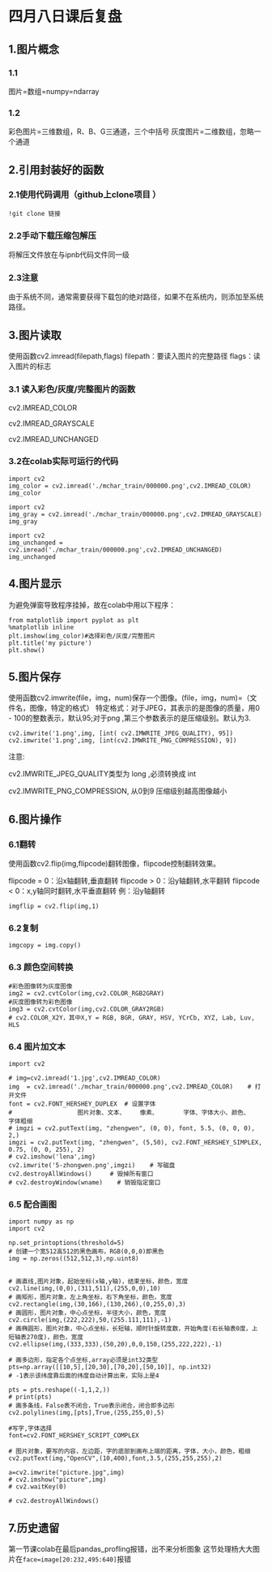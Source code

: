 # 四月八日课后复盘
## 1.图片概念
### 1.1
图片=数组=numpy=ndarray
### 1.2
彩色图片=三维数组，R、B、G三通道，三个中括号
灰度图片=二维数组，忽略一个通道
## 2.引用封装好的函数
### 2.1使用代码调用（github上clone项目 ）
    !git clone 链接
### 2.2手动下载压缩包解压
将解压文件放在与ipnb代码文件同一级
### 2.3注意
由于系统不同，通常需要获得下载包的绝对路径，如果不在系统内，则添加至系统路径。
## 3.图片读取
使用函数cv2.imread(filepath,flags)
filepath：要读入图片的完整路径
flags：读入图片的标志
### 3.1 读入彩色/灰度/完整图片的函数
cv2.IMREAD_COLOR

cv2.IMREAD_GRAYSCALE

cv2.IMREAD_UNCHANGED
### 3.2在colab实际可运行的代码
```
import cv2
img_color = cv2.imread('./mchar_train/000000.png',cv2.IMREAD_COLOR)
img_color
```
```
import cv2
img_gray = cv2.imread('./mchar_train/000000.png',cv2.IMREAD_GRAYSCALE)
img_gray
```

```
import cv2
img_unchanged = cv2.imread('./mchar_train/000000.png',cv2.IMREAD_UNCHANGED)
img_unchanged
```
## 4.图片显示
为避免弹窗导致程序挂掉，故在colab中用以下程序：
```
from matplotlib import pyplot as plt
%matplotlib inline
plt.imshow(img_color)#选择彩色/灰度/完整图片
plt.title('my picture')
plt.show()
```
## 5.图片保存
使用函数cv2.imwrite(file，img，num)保存一个图像。(file，img，num)=（文件名，图像，特定的格式）
特定格式：对于JPEG，其表示的是图像的质量，用0 - 100的整数表示，默认95;对于png ,第三个参数表示的是压缩级别。默认为3.
```
cv2.imwrite('1.png',img, [int( cv2.IMWRITE_JPEG_QUALITY), 95])
cv2.imwrite('1.png',img, [int(cv2.IMWRITE_PNG_COMPRESSION), 9])
```
注意:

cv2.IMWRITE_JPEG_QUALITY类型为 long ,必须转换成 int

cv2.IMWRITE_PNG_COMPRESSION, 从0到9 压缩级别越高图像越小
## 6.图片操作
### 6.1翻转
使用函数cv2.flip(img,flipcode)翻转图像，flipcode控制翻转效果。

flipcode = 0：沿x轴翻转,垂直翻转
flipcode > 0：沿y轴翻转,水平翻转
flipcode < 0：x,y轴同时翻转,水平垂直翻转
例：沿y轴翻转
```
imgflip = cv2.flip(img,1)
```
### 6.2复制
```
imgcopy = img.copy()
```
### 6.3 颜色空间转换
```
#彩色图像转为灰度图像
img2 = cv2.cvtColor(img,cv2.COLOR_RGB2GRAY) 
#灰度图像转为彩色图像
img3 = cv2.cvtColor(img,cv2.COLOR_GRAY2RGB)
# cv2.COLOR_X2Y，其中X,Y = RGB, BGR, GRAY, HSV, YCrCb, XYZ, Lab, Luv, HLS
```
### 6.4 图片加文本
```
import cv2

# img=cv2.imread('1.jpg',cv2.IMREAD_COLOR)
img  = cv2.imread('./mchar_train/000000.png',cv2.IMREAD_COLOR)    # 打开文件
font = cv2.FONT_HERSHEY_DUPLEX  # 设置字体
#                  图片对象、文本、    像素、       字体、字体大小、颜色、   字体粗细
# imgzi = cv2.putText(img, "zhengwen", (0, 0), font, 5.5, (0, 0, 0), 2,)
imgzi = cv2.putText(img, "zhengwen", (5,50), cv2.FONT_HERSHEY_SIMPLEX, 0.75, (0, 0, 255), 2)
# cv2.imshow('lena',img)
cv2.imwrite('5-zhongwen.png',imgzi)    # 写磁盘
cv2.destroyAllWindows()     # 毁掉所有窗口
# cv2.destroyWindow(wname)    # 销毁指定窗口
```
### 6.5 配合画图
```
import numpy as np
import cv2

np.set_printoptions(threshold=5)
# 创建一个宽512高512的黑色画布，RGB(0,0,0)即黑色
img = np.zeros((512,512,3),np.uint8)


# 画直线,图片对象，起始坐标(x轴,y轴)，结束坐标，颜色，宽度
cv2.line(img,(0,0),(311,511),(255,0,0),10)
# 画矩形，图片对象，左上角坐标，右下角坐标，颜色，宽度
cv2.rectangle(img,(30,166),(130,266),(0,255,0),3)
# 画圆形，图片对象，中心点坐标，半径大小，颜色，宽度
cv2.circle(img,(222,222),50,(255.111,111),-1)
# 画椭圆形，图片对象，中心点坐标，长短轴，顺时针旋转度数，开始角度(右长轴表0度，上短轴表270度)，颜色，宽度
cv2.ellipse(img,(333,333),(50,20),0,0,150,(255,222,222),-1)

# 画多边形，指定各个点坐标,array必须是int32类型
pts=np.array([[10,5],[20,30],[70,20],[50,10]], np.int32)
# -1表示该纬度靠后面的纬度自动计算出来，实际上是4

pts = pts.reshape((-1,1,2,))
# print(pts)
# 画多条线，False表不闭合，True表示闭合，闭合即多边形
cv2.polylines(img,[pts],True,(255,255,0),5)

#写字,字体选择
font=cv2.FONT_HERSHEY_SCRIPT_COMPLEX

# 图片对象，要写的内容，左边距，字的底部到画布上端的距离，字体，大小，颜色，粗细
cv2.putText(img,"OpenCV",(10,400),font,3.5,(255,255,255),2)

a=cv2.imwrite("picture.jpg",img)
# cv2.imshow("picture",img)
# cv2.waitKey(0)

# cv2.destroyAllWindows()
```
## 7.历史遗留
第一节课colab在最后pandas_profling报错，出不来分析图象
这节处理杨大大图片在`face=image[20:232,495:640]`报错
